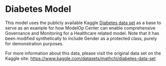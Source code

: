 # Diabetes Model 
This model uses the publicly available Kaggle [Diabetes data set](https://www.kaggle.com/datasets/mathchi/diabetes-data-set) as a base to serve as an example for how ModelOp Center can enable comprehensive Governance and Monitoring for a Healthcare related model. Note that it has been modified synthetically to include Gender as a protected class, purely for demonstration purposes. 

For more information about this data, please visit the original data set on the Kaggle site: https://www.kaggle.com/datasets/mathchi/diabetes-data-set
